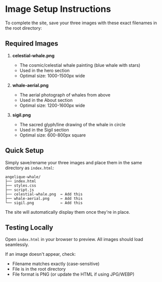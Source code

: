# Image Setup Instructions

To complete the site, save your three images with these exact filenames in the root directory:

## Required Images

1. **celestial-whale.png**
   - The cosmic/celestial whale painting (blue whale with stars)
   - Used in the hero section
   - Optimal size: 1000-1500px wide

2. **whale-aerial.png**
   - The aerial photograph of whales from above
   - Used in the About section
   - Optimal size: 1200-1600px wide

3. **sigil.png**
   - The sacred glyph/line drawing of the whale in circle
   - Used in the Sigil section
   - Optimal size: 600-800px square

## Quick Setup

Simply save/rename your three images and place them in the same directory as `index.html`:

```
angelique-whale/
├── index.html
├── styles.css
├── script.js
├── celestial-whale.png  ← Add this
├── whale-aerial.png     ← Add this
└── sigil.png            ← Add this
```

The site will automatically display them once they're in place.

## Testing Locally

Open `index.html` in your browser to preview. All images should load seamlessly.

If an image doesn't appear, check:
- Filename matches exactly (case-sensitive)
- File is in the root directory
- File format is PNG (or update the HTML if using JPG/WEBP)

